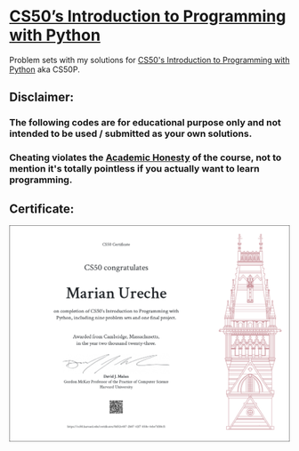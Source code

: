 # [CS50’s Introduction to Programming with Python](https://cs50.harvard.edu/python/2022/)

Problem sets with my solutions for [CS50's Introduction to Programming with Python](https://cs50.harvard.edu/python/2022/) aka CS50P.


## Disclaimer:

### The following codes are for educational purpose only and not intended to be used / submitted as your own solutions.
### **Cheating violates the [Academic Honesty](https://cs50.harvard.edu/python/2022/honesty/) of the course, not to mention it's totally pointless if you actually want to learn programming.**




## Certificate:

![CS50P Certificate](./CS50P.png)

